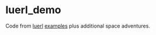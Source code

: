 # luerl_demo
Code from [luerl](https://luerl.org) [examples](https://github.com/rvirding/luerl/tree/develop/examples) plus additional space adventures.
